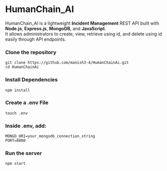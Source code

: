 
# HumanChain_AI
HumanChain_AI is a lightweight **Incident Management** REST API built with **Node.js**, **Express.js**, **MongoDB**, and **JavaScript**.  
It allows administrators to create, view, retrieve using id, and delete using id easily through API endpoints.

### Clone the repository
```
git clone https://github.com/manish3-4/HumanChainAi.git
cd HumanChainAi
```

### Install Dependencies
```
npm install

```
### Create a .env File
```
touch .env
```
### Inside .env, add:
```
MONGO_URI=your_mongodb_connection_string
PORT=8080
```
### Run the server
```
npm start
```
